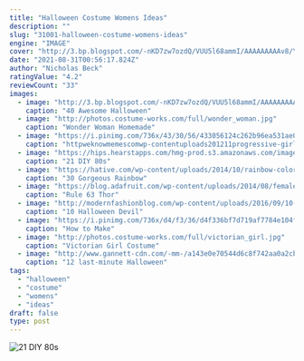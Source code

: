 ```yaml
---
title: "Halloween Costume Womens Ideas"
description: ""
slug: "31001-halloween-costume-womens-ideas"
engine: "IMAGE"
cover: "http://3.bp.blogspot.com/-nKD7zw7ozdQ/VUU5l68ammI/AAAAAAAAAv8/YOCPm78aWKU/s1600/25.jpg"
date: "2021-08-31T00:56:17.824Z"
author: "Nicholas Beck"
ratingValue: "4.2"
reviewCount: "33"
images:
  - image: "http://3.bp.blogspot.com/-nKD7zw7ozdQ/VUU5l68ammI/AAAAAAAAAv8/YOCPm78aWKU/s1600/25.jpg"
    caption: "40 Awesome Halloween"
  - image: "http://photos.costume-works.com/full/wonder_woman.jpg"
    caption: "Wonder Woman Homemade"
  - image: "https://i.pinimg.com/736x/43/30/56/433056124c262b96ea531ae0b1e612fa--old-halloween-costumes-epic-costumes.jpg"
    caption: "httpweknowmemescomwp-contentuploads201211progressive-girl-halloween-costum Cool"
  - image: "https://hips.hearstapps.com/hmg-prod.s3.amazonaws.com/images/cosplayer-dressed-as-marty-mcfly-of-back-to-the-future-news-photo-824520798-1565026019.jpg?crop=1.00xw:0.925xh;0,0.0168xh&resize=480:*"
    caption: "21 DIY 80s"
  - image: "https://hative.com/wp-content/uploads/2014/10/rainbow-colored-dress/4-rainbow-colored-dress-designs.jpg"
    caption: "30 Gorgeous Rainbow"
  - image: "https://blog.adafruit.com/wp-content/uploads/2014/08/female-thor.jpg"
    caption: "Rule 63 Thor"
  - image: "http://modernfashionblog.com/wp-content/uploads/2016/09/10-Halloween-Devil-Makeup-Ideas-For-Girls-Women-2016-11.jpg"
    caption: "10 Halloween Devil"
  - image: "https://i.pinimg.com/736x/d4/f3/36/d4f336bf7d719af7784e104f2a52327b--easter-costumes-halloween-costumes.jpg"
    caption: "How to Make"
  - image: "http://photos.costume-works.com/full/victorian_girl.jpg"
    caption: "Victorian Girl Costume"
  - image: "http://www.gannett-cdn.com/-mm-/a143e0e70544d6c8f742aa0a2cb3596c9b7de8a7/c=33-0-633-800&r=383&c=0-0-380-510/local/-/media/JacksonMS/JacksonMS/2014/10/24/635497488513131176-halloween-mummy.jpg"
    caption: "12 last-minute Halloween"
tags:
  - "halloween"
  - "costume"
  - "womens"
  - "ideas"
draft: false
type: post
---
```



![21 DIY 80s](https://hips.hearstapps.com/hmg-prod.s3.amazonaws.com/images/cosplayer-dressed-as-marty-mcfly-of-back-to-the-future-news-photo-824520798-1565026019.jpg?crop=1.00xw:0.925xh;0,0.0168xh&resize=480:* "21 DIY 80s")


<!--inArticleAds-->

<!--galleryOne-->


<!--inArticleAds-->

<!--galleryTwo-->


<!--galleryThree-->

